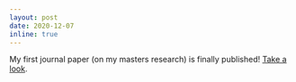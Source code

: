 ```yaml
---
layout: post
date: 2020-12-07
inline: true
---
```


My first journal paper (on my masters research) is finally published! [Take a look](https://doi.org/10.18489/sacj.v32i2.845).
